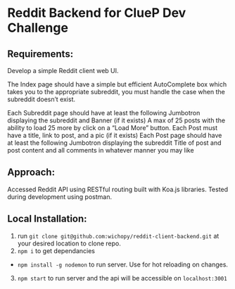 # Reddit Backend for ClueP Dev Challenge

## Requirements: 
Develop a simple Reddit client web UI.

The Index page should have a simple but efficient AutoComplete box which takes you to the appropriate subreddit, you must handle the case when the subreddit doesn’t exist.

Each Subreddit page should have at least the following
Jumbotron displaying the subreddit and Banner (if it exists)
A max of 25 posts with the ability to load 25 more by click on a “Load More” button.
Each Post must have a title, link to post, and a pic (if it exists)
Each Post page should have at least the following
Jumbotron displaying the subreddit
Title of post and post content
and all comments in whatever manner you may like

## Approach:
Accessed Reddit API using RESTful routing built with Koa.js libraries.
Tested during development using postman.

## Local Installation:

1. run `git clone git@github.com:wichopy/reddit-client-backend.git` at your desired location to clone repo.
2. `npm i` to get dependancies
  - `npm install -g nodemon` to run server. Use for hot reloading on changes.
3. `npm start` to run server and the api will be accessible on `localhost:3001`


